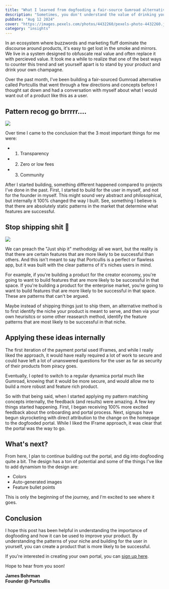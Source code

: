 ```yaml
---
title: "What I learned from dogfooding a fair-source Gumroad alternative"
description: "Sometimes, you don't understand the value of drinking your own champange until you've had to drink someone else's."
pubDate: "Aug 12 2024"
cover: "https://images.pexels.com/photos/4432260/pexels-photo-4432260.jpeg?auto=compress&cs=tinysrgb&w=1200"
category: "insights"
---
```


In an ecosystem where buzzwords and marketing fluff dominate the discourse around products, it's easy to get lost in the smoke and mirrors. We live in a system designed to obfuscate real value and often replace it with percieved value. It took me a while to realize that one of the best ways to counter this trend and set yourself apart is to stand by your product and drink your own champagne. 

Over the past month, I've been building a fair-sourced Gumroad alternative called Portcullis that went through a few directions and concepts before I thought sat down and had a conversation with myself about what I would want out of a product like this as a user.

## Pattern recog go brrrrr....

![](https://media1.tenor.com/m/WjSkauvQOJEAAAAC/dan-flashes-itysl.gif)

Over time I came to the conclusion that the 3 most important things for me were:

- 1. Transparency
- 2. Zero or low fees
- 3. Community

After I started building, something different happened compared to projects I've done in the past. First, I started to build for the user in myself, and not for the founder in myself. This might sound very abstract and philosophical, but internally it 100% changed the way I built. See, something I believe is that there are absolutely static patterns in the market that determine what features are successful. 

## Stop shipping shit 💩

![](https://media1.tenor.com/m/lL4UvO4Ofu8AAAAd/wtf-joe-pesci.gif)

We can preach the "Just ship it" methodolgy all we want, but the reality is that there are certain features that are more likely to be successful than others. And this isn't meant to say that Portcullis is a perfect or flawless app, but it was built with the clear patterns of it's niches users in mind.

For example, if you're building a product for the creator economy, you're going to want to build features that are more likely to be successful in that space. If you're building a product for the enterprise market, you're going to want to build features that are more likely to be successful in that space. These are patterns that can't be argued. 

Maybe instead of shipping things just to ship them, an alternative method is to first identify the niche your product is meant to serve, and then via your own heurisitcs or some other reasearch method, identify the feature patterns that are most likely to be successful in that niche.

## Applying these ideas internally

The first iteration of the payment portal used IFrames, and while I really liked the approach, it would have really required a lot of work to secure and could have left a lot of unanswered questions for the user as far as security of their products from piracy goes.

Eventually, I opted to switch to a regular dynamica portal much like Gumroad, knowing that it would be more secure, and would allow me to build a more robust and feature rich product.

So with that being said, when I started applying my pattern matching concepts internally, the feedback (and results) were amazing. A few key things started happening. First, I began receiving 100% more excited feedback about the onboarding and portal process. Next, signups have begun skyrocketing with direct attribution to the change on the homepage to the dogfooded portal. While I liked the IFrame approach, it was clear that the portal was the way to go.

## What's next?

From here, I plan to continue building out the portal, and dig into dogfooding quite a bit. The design has a ton of potential and some of the things I've like to add dynamism to the design are:

- Colors
- Auto-generated images
- Feature bullet points

This is only the beginning of the journey, and I'm excited to see where it goes.

## Conclusion

I hope this post has been helpful in understanding the importance of dogfooding and how it can be used to improve your product. By understanding the patterns of your niche and building for the user in yourself, you can create a product that is more likely to be successful.

If you're interested in creating your own portal, you can [sign up here](https://app.Portcullis.co/product/f002f944-ccf2-462a-9780-e473b9e2fb4e). 

Hope to hear from you soon!

**James Bohrman**
<br />
**Founder @ Portcullis**